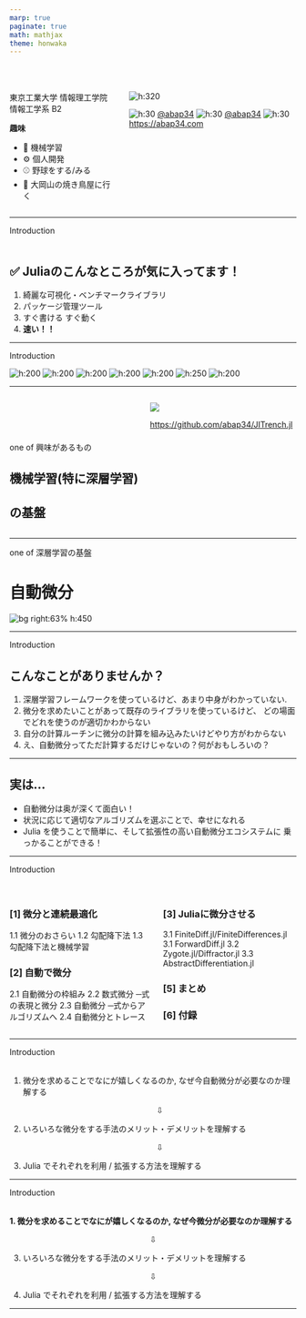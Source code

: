 ```yaml
---
marp: true
paginate: true
math: mathjax
theme: honwaka
---
```


<!-- _header: 自己紹介-->

<br>
<br>

<div class="columns">

<div>


東京工業大学
情報理工学院 情報工学系 B2 


**趣味**
- :robot: 機械学習
- :gear: 個人開発
- :baseball: 野球をする/みる
- 🍗 大岡山の焼き鳥屋に行く

</div>


<div>



![h:320](../img/abap34.png)



![h:30](../img/github.png) [@abap34](https://github.com/abap34) ![h:30](../img/x.png)  [@abap34](https://twitter.com/abap34) 
![h:30](../img/web.png)  https://abap34.com



</div>


</div>

---

<!-- _header: 自己紹介 -->

<div class="section"> Introduction </div>


<br>

## ✅ Juliaのこんなところが気に入ってます！

1. 綺麗な可視化・ベンチマークライブラリ
2. パッケージ管理ツール
3. すぐ書ける すぐ動く
4. **速い！！**

<!-- 

1.  Plotまわり, `@code_...` マクロ, `BenchmarkTools.jl`  たち
2.  言語同梱で便利だし野良パッケージを簡単に作れるのもいい
3.  Jupyter のサポート, 強力な REPL
4.  裏が速いライブラリの「芸人」にならなくても、素直に書いてそのまま速い

-->


---

<!-- _header: Julia を使って解かれた・書かれたレポートたち -->

<div class="section"> Introduction </div>

![h:200](../img/anim.gif)  ![h:200](../img/report1.png)  ![h:200](../img/train_drop.gif)  ![h:200](../img/report2.png) ![h:200](../img/basic-norsurface.gif)  ![h:250](../img/fitting_history.gif) ![h:200](../img/sort.png)

---


<!-- _header: 今日のお話 -->



<div class="columns">


<div>

<br>

<br>
<br>
<br>



one of 興味があるもの

## **機械学習(特に深層学習)**
## **の基盤**




</div>


<div>

![](../img/jitrench.png)

<div class="center">



https://github.com/abap34/JITrench.jl

</div>


</div>


</div>


---


<!-- _header: 今日のお話 -->




one of 深層学習の基盤

# **自動微分** 

![bg right:63% h:450](../img/tangent.gif)




---

<!-- _header: 今日話すこと -->

<div class="section"> Introduction </div>

## こんなことがありませんか？

1. 深層学習フレームワークを使っているけど、あまり中身がわかっていない.
2. 微分を求めたいことがあって既存のライブラリを使っているけど、
どの場面でどれを使うのが適切かわからない
3. 自分の計算ルーチンに微分の計算を組み込みたいけどやり方がわからない
4. え、自動微分ってただ計算するだけじゃないの？何がおもしろいの？

---

<!-- _header: 今日話すこと -->

## 実は...

- 自動微分は奥が深くて面白い！
- 状況に応じて適切なアルゴリズムを選ぶことで、幸せになれる
- Julia を使うことで簡単に、そして拡張性の高い自動微分エコシステムに
乗っかることができる！


---

<!-- _header: おしながき -->

<div class="section"> Introduction </div>

<br>

<br>


<div class="columns">

<div>

### [1] 微分と連続最適化
1.1 微分のおさらい
1.2 勾配降下法
1.3 勾配降下法と機械学習

### [2] 自動で微分
2.1 自動微分の枠組み
2.2 数式微分 ─式の表現と微分
2.3 自動微分 ─式からアルゴリズムへ 
2.4 自動微分とトレース

</div>


<div>

### [3] Juliaに微分させる
3.1 FiniteDiff.jl/FiniteDifferences.jl
3.1 ForwardDiff.jl
3.2 Zygote.jl/Diffractor.jl
3.3 AbstractDifferentiation.jl

### [5] まとめ 
### [6] 付録


</div>

</div>


---

<!-- _header: 全体の流れ -->

<div class="section"> Introduction </div>

<br>


1. 微分を求めることでなにが嬉しくなるのか, なぜ今自動微分が必要なのか理解する

   <div style="text-align: center;">
   ⇩
   
   </div>


2. いろいろな微分をする手法のメリット・デメリットを理解する
    
      <div style="text-align: center;">
      
      ⇩
      
      </div>

3. Julia でそれぞれを利用 / 拡張する方法を理解する


---




<!-- _header: 全体の流れ -->

<div class="section"> Introduction </div>

<br>


**1. 微分を求めることでなにが嬉しくなるのか, なぜ今微分が必要なのか理解する**

<div class="gray">

<div style="text-align: center;">

⇩

</div>

3. いろいろな微分をする手法のメリット・デメリットを理解する

<div style="text-align: center;">

⇩

</div>

4. Julia でそれぞれを利用 / 拡張する方法を理解する
   
</div>


---